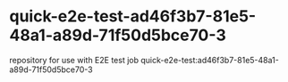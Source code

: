 # quick-e2e-test-ad46f3b7-81e5-48a1-a89d-71f50d5bce70-3
repository for use with E2E test job quick-e2e-test:ad46f3b7-81e5-48a1-a89d-71f50d5bce70-3
